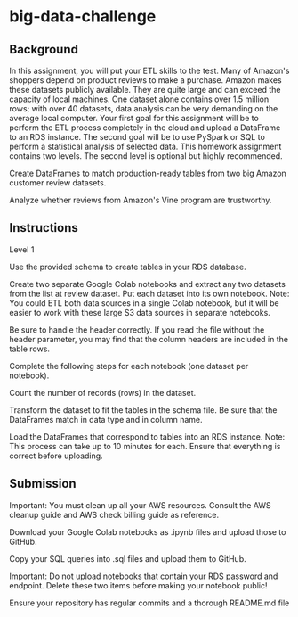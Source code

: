 # big-data-challenge



Background
----------------------------------
In this assignment, you will put your ETL skills to the test. Many of Amazon's shoppers depend on product reviews to make a purchase. Amazon makes these datasets publicly available. They are quite large and can exceed the capacity of local machines. One dataset alone contains over 1.5 million rows; with over 40 datasets, data analysis can be very demanding on the average local computer. Your first goal for this assignment will be to perform the ETL process completely in the cloud and upload a DataFrame to an RDS instance. The second goal will be to use PySpark or SQL to perform a statistical analysis of selected data.
This homework assignment contains two levels. The second level is optional but highly recommended.


Create DataFrames to match production-ready tables from two big Amazon customer review datasets.


Analyze whether reviews from Amazon's Vine program are trustworthy.




Instructions
-------------------------------

Level 1


Use the provided schema to create tables in your RDS database.


Create two separate Google Colab notebooks and extract any two datasets from the list at review dataset. Put each dataset into its own notebook.
Note: You could ETL both data sources in a single Colab notebook, but it will be easier to work with these large S3 data sources in separate notebooks.


Be sure to handle the header correctly. If you read the file without the header parameter, you may find that the column headers are included in the table rows.


Complete the following steps for each notebook (one dataset per notebook).


Count the number of records (rows) in the dataset.


Transform the dataset to fit the tables in the schema file. Be sure that the DataFrames match in data type and in column name.


Load the DataFrames that correspond to tables into an RDS instance. Note: This process can take up to 10 minutes for each. Ensure that everything is correct before uploading.





Submission
------------------------


Important: You must clean up all your AWS resources. Consult the AWS cleanup guide and AWS check billing guide as reference.


Download your Google Colab notebooks as .ipynb files and upload those to GitHub.


Copy your SQL queries into .sql files and upload them to GitHub.


Important: Do not upload notebooks that contain your RDS password and endpoint. Delete these two items before making your notebook public!


Ensure your repository has regular commits and a thorough README.md file
